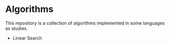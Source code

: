 # Algorithms

This repository is a collection of algorithms implemented in some languages as studies.

* Linear Search
